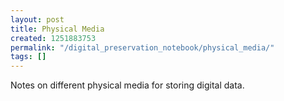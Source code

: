 ```yaml
---
layout: post
title: Physical Media
created: 1251883753
permalink: "/digital_preservation_notebook/physical_media/"
tags: []
---
```

Notes on different physical media for storing digital data.
